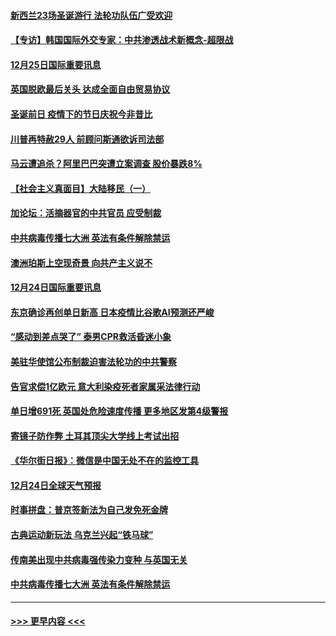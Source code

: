 #### [新西兰23场圣诞游行 法轮功队伍广受欢迎](../pages/prog202/a103017845.md?t=12252351) 
#### [【专访】韩国国际外交专家：中共渗透战术新概念-超限战](../pages/prog202/a103017830.md?t=12252351) 
#### [12月25日国际重要讯息](../pages/prog202/a103017766.md?t=12252351) 
#### [英国脱欧最后关头 达成全面自由贸易协议](../pages/prog202/a103017485.md?t=12252351) 
#### [圣诞前日 疫情下的节日庆祝今非昔比](../pages/prog202/a103017469.md?t=12252351) 
#### [川普再特赦29人 前顾问斯通欲诉司法部](../pages/prog202/a103017441.md?t=12252351) 
#### [马云遭追杀？阿里巴巴突遭立案调查 股价暴跌8%](../pages/prog202/a103017312.md?t=12252351) 
#### [【社会主义真面目】大陆移民（一）](../pages/prog202/a103017275.md?t=12252351) 
#### [加论坛：活摘器官的中共官员 应受制裁](../pages/prog202/a103017251.md?t=12252351) 
#### [中共病毒传播七大洲 英法有条件解除禁运](../pages/prog202/a103017241.md?t=12252351) 
#### [澳洲珀斯上空现奇景 向共产主义说不](../pages/prog202/a103017129.md?t=12252351) 
#### [12月24日国际重要讯息](../pages/prog202/a103017112.md?t=12252351) 
#### [东京确诊再创单日新高 日本疫情比谷歌AI预测还严峻](../pages/prog202/a103017084.md?t=12252351) 
#### [“感动到差点哭了” 泰男CPR救活昏迷小象](../pages/prog202/a103017059.md?t=12252351) 
#### [美驻华使馆公布制裁迫害法轮功的中共警察](../pages/prog202/a103017058.md?t=12252351) 
#### [告官求偿1亿欧元 意大利染疫死者家属采法律行动](../pages/prog202/a103016975.md?t=12252351) 
#### [单日增691死 英国处危险速度传播 更多地区发第4级警报](../pages/prog202/a103016868.md?t=12252351) 
#### [寄镜子防作弊  土耳其顶尖大学线上考试出招](../pages/prog202/a103016844.md?t=12252351) 
#### [《华尔街日报》：微信是中国无处不在的监控工具](../pages/prog202/a103016770.md?t=12252351) 
#### [12月24日全球天气预报](../pages/prog202/a103016717.md?t=12252351) 
#### [时事拼盘：普京签新法为自己发免死金牌](../pages/prog202/a103016718.md?t=12252351) 
#### [古典运动新玩法 乌克兰兴起“铁马球”](../pages/prog202/a103016706.md?t=12252351) 
#### [传南美出现中共病毒强传染力变种 与英国无关](../pages/prog202/a103016518.md?t=12252351) 
#### [中共病毒传播七大洲 英法有条件解除禁运](../pages/prog202/a103016597.md?t=12252351) 

----
#### [ >>> 更早内容 <<< ](../indexes/prog202-earlier.md)
